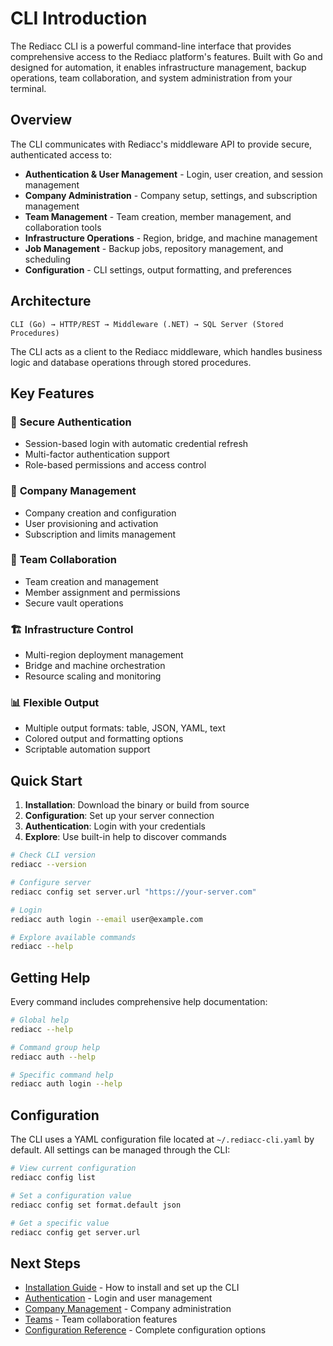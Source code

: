 # CLI Introduction

The Rediacc CLI is a powerful command-line interface that provides comprehensive access to the Rediacc platform's features. Built with Go and designed for automation, it enables infrastructure management, backup operations, team collaboration, and system administration from your terminal.

## Overview

The CLI communicates with Rediacc's middleware API to provide secure, authenticated access to:

- **Authentication & User Management** - Login, user creation, and session management
- **Company Administration** - Company setup, settings, and subscription management  
- **Team Management** - Team creation, member management, and collaboration tools
- **Infrastructure Operations** - Region, bridge, and machine management
- **Job Management** - Backup jobs, repository management, and scheduling
- **Configuration** - CLI settings, output formatting, and preferences

## Architecture

```
CLI (Go) → HTTP/REST → Middleware (.NET) → SQL Server (Stored Procedures)
```

The CLI acts as a client to the Rediacc middleware, which handles business logic and database operations through stored procedures.

## Key Features

### 🔐 **Secure Authentication**
- Session-based login with automatic credential refresh
- Multi-factor authentication support
- Role-based permissions and access control

### 🏢 **Company Management**
- Company creation and configuration
- User provisioning and activation
- Subscription and limits management

### 👥 **Team Collaboration**
- Team creation and management
- Member assignment and permissions
- Secure vault operations

### 🏗️ **Infrastructure Control**
- Multi-region deployment management
- Bridge and machine orchestration
- Resource scaling and monitoring

### 📊 **Flexible Output**
- Multiple output formats: table, JSON, YAML, text
- Colored output and formatting options
- Scriptable automation support

## Quick Start

1. **Installation**: Download the binary or build from source
2. **Configuration**: Set up your server connection
3. **Authentication**: Login with your credentials
4. **Explore**: Use built-in help to discover commands

```bash
# Check CLI version
rediacc --version

# Configure server
rediacc config set server.url "https://your-server.com"

# Login
rediacc auth login --email user@example.com

# Explore available commands
rediacc --help
```

## Getting Help

Every command includes comprehensive help documentation:

```bash
# Global help
rediacc --help

# Command group help
rediacc auth --help

# Specific command help
rediacc auth login --help
```

## Configuration

The CLI uses a YAML configuration file located at `~/.rediacc-cli.yaml` by default. All settings can be managed through the CLI:

```bash
# View current configuration
rediacc config list

# Set a configuration value
rediacc config set format.default json

# Get a specific value
rediacc config get server.url
```

## Next Steps

- [Installation Guide](./installation.md) - How to install and set up the CLI
- [Authentication](./authentication.md) - Login and user management
- [Company Management](./company.md) - Company administration
- [Teams](./teams.md) - Team collaboration features
- [Configuration Reference](./configuration.md) - Complete configuration options